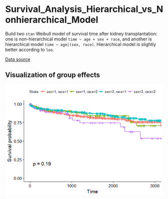 # Survival_Analysis_Hierarchical_vs_Nonhierarchical_Model

Build two `stan` Weibull model of survival time after kidney transplantation: one is non-hierarchical model `time ~ age + sex + race`, and another is hierarchical model `time ~ age|(sex, race)`. Hierarchical model is slightly better according to `loo`.

[Data source](http://blogs.oregonstate.edu/bida/data-sets-and-code/)

## Visualization of group effects

<p align="center">
  <img src="https://github.com/xiaobw95/Survival_Analysis_Hierarchical_vs_Nonhierarchical_Model/blob/master/group_effect.png" alt=""/>
</p>
